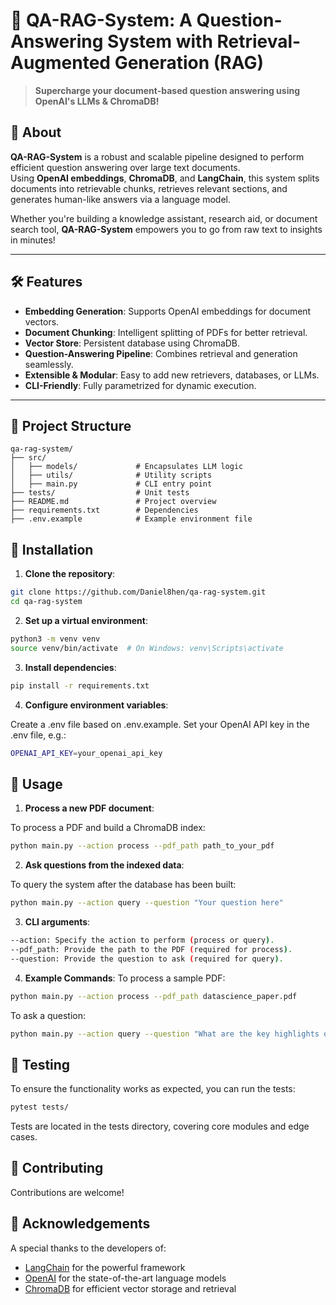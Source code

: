 # 🤖 QA-RAG-System: A Question-Answering System with Retrieval-Augmented Generation (RAG)  
> **Supercharge your document-based question answering using OpenAI's LLMs & ChromaDB!**  

## 🚀 About  
**QA-RAG-System** is a robust and scalable pipeline designed to perform efficient question answering over large text documents.  
Using **OpenAI embeddings**, **ChromaDB**, and **LangChain**, this system splits documents into retrievable chunks, retrieves relevant sections, and generates human-like answers via a language model.

Whether you're building a knowledge assistant, research aid, or document search tool, **QA-RAG-System** empowers you to go from raw text to insights in minutes!

---

## 🛠 Features  
- **Embedding Generation**: Supports OpenAI embeddings for document vectors.  
- **Document Chunking**: Intelligent splitting of PDFs for better retrieval.  
- **Vector Store**: Persistent database using ChromaDB.  
- **Question-Answering Pipeline**: Combines retrieval and generation seamlessly.  
- **Extensible & Modular**: Easy to add new retrievers, databases, or LLMs.  
- **CLI-Friendly**: Fully parametrized for dynamic execution.  

---

## 📂 Project Structure  
```plaintext
qa-rag-system/
├── src/
│   ├── models/             # Encapsulates LLM logic
│   ├── utils/              # Utility scripts
│   ├── main.py             # CLI entry point
├── tests/                  # Unit tests
├── README.md               # Project overview
├── requirements.txt        # Dependencies
├── .env.example            # Example environment file
```

## 🔧 Installation  

1. **Clone the repository**:  
```bash
git clone https://github.com/Daniel8hen/qa-rag-system.git
cd qa-rag-system
```

2. **Set up a virtual environment**:

```bash
python3 -m venv venv
source venv/bin/activate  # On Windows: venv\Scripts\activate
```

3. **Install dependencies**:
```bash
pip install -r requirements.txt
```

4. **Configure environment variables**:

Create a .env file based on .env.example.
Set your OpenAI API key in the .env file, e.g.:
```bash
OPENAI_API_KEY=your_openai_api_key
```

## 🚀 Usage  

1. **Process a new PDF document**:  

To process a PDF and build a ChromaDB index:
```bash
python main.py --action process --pdf_path path_to_your_pdf
```

2. **Ask questions from the indexed data**:

To query the system after the database has been built:
```bash
python main.py --action query --question "Your question here"
```

3. **CLI arguments**:
```bash
--action: Specify the action to perform (process or query).
--pdf_path: Provide the path to the PDF (required for process).
--question: Provide the question to ask (required for query).
```

4. **Example Commands**:
To process a sample PDF:
```bash
python main.py --action process --pdf_path datascience_paper.pdf
```

To ask a question:
```bash
python main.py --action query --question "What are the key highlights of the paper?"
```


## 🧪 Testing  

To ensure the functionality works as expected, you can run the tests:  
```bash
pytest tests/
```
Tests are located in the tests directory, covering core modules and edge cases.

## 🤝 Contributing
Contributions are welcome!


## 🙏 Acknowledgements
A special thanks to the developers of:

* [LangChain](https://github.com/langchain-ai/langchain) for the powerful framework
* [OpenAI](https://openai.com/) for the state-of-the-art language models
* [ChromaDB](https://www.trychroma.com/) for efficient vector storage and retrieval



